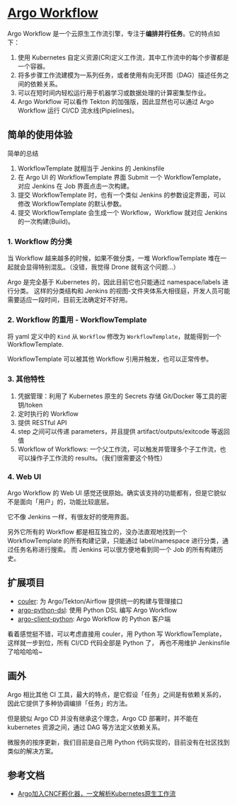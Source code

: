 # [Argo Workflow](https://github.com/argoproj/argo/)

Argo Workflow 是一个云原生工作流引擎，专注于**编排并行任务**。它的特点如下：

1. 使用 Kubernetes 自定义资源(CR)定义工作流，其中工作流中的每个步骤都是一个容器。
1. 将多步骤工作流建模为一系列任务，或者使用有向无环图（DAG）描述任务之间的依赖关系。
2. 可以在短时间内轻松运行用于机器学习或数据处理的计算密集型作业。
3. Argo Workflow 可以看作 Tekton 的加强版，因此显然也可以通过 Argo Workflow 运行 CI/CD 流水线(Pipielines)。

## 简单的使用体验

简单的总结

1. WorkflowTemplate 就相当于 Jenkins 的 Jenkinsfile
1. 在 Argo UI 的 WorkflowTemplate 界面 Submit 一个 WorkflowTemplate，对应 Jenkins 在 Job 界面点击一次构建。
1. 提交 WorkflowTemplate 时，也有一个类似 Jenkins 的参数设定界面，可以修改 WorkflowTemplate 的默认参数。
2. 提交 WorkflowTemplate 会生成一个 Workflow，Workflow 就对应 Jenkins 的一次构建(Build)。



### 1. Workflow 的分类

当 Workflow 越来越多的时候，如果不做分类，一堆 WorkflowTemplate 堆在一起就会显得特别混乱。（没错，我觉得 Drone 就有这个问题...）

Argo 是完全基于 Kubernetes 的，因此目前它也只能通过 namespace/labels 进行分类。
这样的分类结构和 Jenkins 的视图-文件夹体系大相径庭，开发人员可能需要适应一段时间，目前无法确定好不好用。

### 2. Workflow 的重用 - WorkflowTemplate

将 yaml 定义中的 `Kind` 从 `Workflow` 修改为 `WorkflowTemplate`，就能得到一个 WorkflowTemplate.

WorkflowTemplate 可以被其他 Workflow 引用并触发，也可以正常传参。

### 3. 其他特性

1. 凭据管理：利用了 Kubernetes 原生的 Secrets 存储 Git/Docker 等工具的密钥/token
1. 定时执行的 Workflow
2. 提供 RESTful API
3. step 之间可以传递 parameters，并且提供 artifact/outputs/exitcode 等返回值
4. Workflow of Workflows: 一个父工作流，可以触发并管理多个子工作流，也可以操作子工作流的 results。（我们很需要这个特性）


### 4. Web UI

Argo Workflow 的 Web UI 感觉还很原始。确实该支持的功能都有，但是它貌似不是面向「用户」的，功能比较底层。

它不像 Jenkins 一样，有很友好的使用界面。

另外它所有的 Workflow 都是相互独立的，没办法直观地找到一个 WorkflowTemplate 的所有构建记录，只能通过 label/namespace 进行分类，通过任务名称进行搜索。
而 Jenkins 可以很方便地看到同一个 Job 的所有构建历史。


## 扩展项目

- [couler](https://github.com/couler-proj/couler): 为  Argo/Tekton/Airflow 提供统一的构建与管理接口
- [argo-python-dsl](https://github.com/argoproj-labs/argo-python-dsl): 使用 Python DSL 编写 Argo Workflow
- [argo-client-python](https://github.com/argoproj-labs/argo-client-python): Argo Workflow 的 Python 客户端

看着感觉挺不错，可以考虑直接用 couler，用 Python 写 WorkflowTemplate，这样就一步到位，所有 CI/CD 代码全部是 Python 了，
再也不用维护 Jenkinsfile 了哈哈哈哈~


## 画外

Argo 相比其他 CI 工具，最大的特点，是它假设「任务」之间是有依赖关系的，因此它提供了多种协调编排「任务」的方法。

但是貌似 Argo CD 并没有继承这个理念，Argo CD 部署时，并不能在 kubernetes 资源之间，通过 DAG 等方法定义依赖关系。

微服务的按序更新，我们目前是自己用 Python 代码实现的，目前没有在社区找到类似的解决方案。

## 参考文档

- [Argo加入CNCF孵化器，一文解析Kubernetes原生工作流](https://www.infoq.cn/article/fFZPvrKtbykg53x03IaH)

